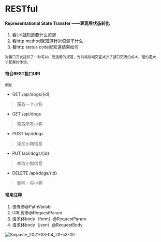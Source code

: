 # RESTful

#### Representational State Transfer ——表现层状态转化

1. 看Url就知道要什么资源
2. 看http method就知道针对资源干什么
3. 看http status code就知道结果如何

`对接口开发提供了一种可以广泛适用的规范，为前端后端交互减少了接口交流的成本，是约定大于配置的体现。`

#### 符合REST接口URI

`例如`

* GET /api/dogs/{id}

> 获取一个小狗

* GET /api/dogs

> 获取所有小狗

* POST lapi/dogs

> 添加小狗信息

* PUT lapi/dogs/{id}

> 修改小狗信息

* DELETE /api/dogs/{id}

> 删除一只小狗

#### 常用注释

1. 径传参@PathVariabl
2. URL传参@RequestParam
3. 请求体body（form）@RequestParam 
4. 请求体body（json）@RequestBody

<img src="C:\Users\h227\Desktop\作业临时区\Snipaste_2021-03-04_20-53-00.png" alt="Snipaste_2021-03-04_20-53-00" style="zoom:100%;" />